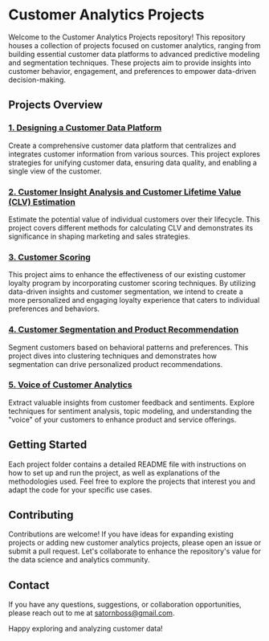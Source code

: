 # Customer Analytics Projects

Welcome to the Customer Analytics Projects repository! This repository houses a collection of projects focused on customer analytics, ranging from building essential customer data platforms to advanced predictive modeling and segmentation techniques. These projects aim to provide insights into customer behavior, engagement, and preferences to empower data-driven decision-making.

## Projects Overview

### [1. Designing a Customer Data Platform](https://github.com/bbossssss/MADT8101_Customer_Analytics/tree/3d8a31e35a7b05c06c111aaf7241a83e556bb90d/Customer%20Data%20Platform)
Create a comprehensive customer data platform that centralizes and integrates customer information from various sources. This project explores strategies for unifying customer data, ensuring data quality, and enabling a single view of the customer.

### [2. Customer Insight Analysis and Customer Lifetime Value (CLV) Estimation](https://github.com/bbossssss/MADT8101_Customer_Analytics/tree/3d8a31e35a7b05c06c111aaf7241a83e556bb90d/Customer%20Insight%20Analysis)
Estimate the potential value of individual customers over their lifecycle. This project covers different methods for calculating CLV and demonstrates its significance in shaping marketing and sales strategies.

### [3. Customer Scoring](https://github.com/bbossssss/MADT8101_Customer_Analytics/tree/3d8a31e35a7b05c06c111aaf7241a83e556bb90d/Customer%20Scoring)
This project aims to enhance the effectiveness of our existing customer loyalty program by incorporating customer scoring techniques. By utilizing data-driven insights and customer segmentation, we intend to create a more personalized and engaging loyalty experience that caters to individual preferences and behaviors.

### [4. Customer Segmentation and Product Recommendation](https://github.com/bbossssss/MADT8101_Customer_Analytics/tree/86106a462a017f92257fd310c27eb2cbaec9b667/Customer%20Segmentation%20and%20Product%20Recommendation)
Segment customers based on behavioral patterns and preferences. This project dives into clustering techniques and demonstrates how segmentation can drive personalized product recommendations.

### [5. Voice of Customer Analytics](https://github.com/bbossssss/MADT8101_Customer_Analytics/tree/1507f74c747fffb3b0436d08c891c1161859d365/Voice%20of%20Customer)

Extract valuable insights from customer feedback and sentiments. Explore techniques for sentiment analysis, topic modeling, and understanding the "voice" of your customers to enhance product and service offerings.

## Getting Started

Each project folder contains a detailed README file with instructions on how to set up and run the project, as well as explanations of the methodologies used. Feel free to explore the projects that interest you and adapt the code for your specific use cases.

## Contributing

Contributions are welcome! If you have ideas for expanding existing projects or adding new customer analytics projects, please open an issue or submit a pull request. Let's collaborate to enhance the repository's value for the data science and analytics community.

## Contact

If you have any questions, suggestions, or collaboration opportunities, please reach out to me at satornboss@gmail.com.

Happy exploring and analyzing customer data!
